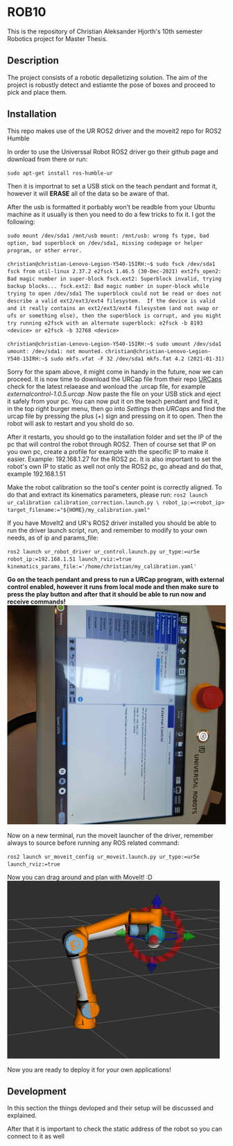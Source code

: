# ROB10
This is the repository of Christian Aleksander Hjorth's 10th semester Robotics project for Master Thesis.
## Description
The project consists of a robotic depalletizing solution. The aim of the project is robustly detect and estiamte the pose of boxes and proceed to pick and place them. 
## Installation
This repo makes use of the UR ROS2 driver and the moveit2 repo for ROS2 Humble

In order to use the Universsal Robot ROS2 driver go their github page and download from there or run:

`sudo apt-get install ros-humble-ur`

Then it is importnat to set a USB stick on the teach pendant and format it, however it will **ERASE** all of the data so be aware of that. 

After the usb is formatted it porbably won't be readble from your Ubuntu machine as it usually is then you need to do a few tricks to fix it.
 I got the following:

 `sudo mount /dev/sda1 /mnt/usb mount: /mnt/usb: wrong fs type, bad option, bad superblock on /dev/sda1, missing codepage or helper program, or other error. `

`christian@christian-Lenovo-Legion-Y540-15IRH:~$ sudo fsck /dev/sda1 `
`fsck from util-linux 2.37.2 e2fsck 1.46.5 (30-Dec-2021) ext2fs_open2: Bad magic number in super-block fsck.ext2: Superblock invalid, trying backup blocks... fsck.ext2: Bad magic number in super-block while trying to open /dev/sda1 The superblock could not be read or does not describe a valid ext2/ext3/ext4 filesystem.  If the device is valid and it really contains an ext2/ext3/ext4 filesystem (and not swap or ufs or something else), then the superblock is corrupt, and you might try running e2fsck with an alternate superblock: e2fsck -b 8193 <device> or e2fsck -b 32768 <device> `

`christian@christian-Lenovo-Legion-Y540-15IRH:~$ sudo umount /dev/sda1`
`umount: /dev/sda1: not mounted.`
`christian@christian-Lenovo-Legion-Y540-15IRH:~$ sudo mkfs.vfat -F 32 /dev/sda1 mkfs.fat 4.2 (2021-01-31)`


Sorry for the spam above, it might come in handy in the future, now we can proceed. It is now time to download the URCap file from their repo [URCaps](https://github.com/UniversalRobots/Universal_Robots_ExternalControl_URCap/releases) check for the latest relaease and wonload the .urcap file, for example _externalcontrol-1.0.5.urcap_ 
.Now paste the file on your USB stick and eject it safely from your pc. You can now put it on the teach pendant and find it, in the top right  burger menu, then go into _Settings_ then _URCaps_ and find the urcap file by pressing the plus (+) sign and pressing on it to open. Then the robot will ask to restart and you shold do so.

After it restarts, you should go to the installation folder and set the IP of the pc that will control the robot through ROS2. Then of course set that IP on you own pc, create a profile for example with the specific IP to make it easier. Example: 192.168.1.27 for the ROS2 pc. It is also important to set the robot's own IP to static as well not only the ROS2 pc, go ahead and do that, example 192.168.1.51

Make the robot calibration so the tool's center point is correctly aligned. To do that and extract its kinematics parameters, please run:
`ros2 launch ur_calibration calibration_correction.launch.py \
robot_ip:=<robot_ip> target_filename:="${HOME}/my_calibration.yaml"`

If you have MoveIt2 and UR's ROS2 driver installed you should be able to run the driver launch script, run, and remember to modify to your own needs, as of ip and params_file:

`ros2 launch ur_robot_driver ur_control.launch.py ur_type:=ur5e robot_ip:=192.168.1.51 launch_rviz:=true kinematics_params_file:='/home/christian/my_calibration.yaml'
`

**Go on the teach pendant and press to run a URCap program, with external control enabled, however it runs from local mode and then make sure to press the play button and after that it should be able to run now and receive commands!**
![Image](UR_Teach_pendant.jpg)

Now on a new terminal, run the moveit launcher of the driver, remember always to source before running any ROS related command:

`ros2 launch ur_moveit_config ur_moveit.launch.py ur_type:=ur5e launch_rviz:=true
`

Now you can drag around and plan with MoveIt! :D
![My Image](MoveItUR.png)

Now you are ready to deploy it for your own applications!

## Development 
In this section the things devloped and their setup will be discussed and explained.


After that it is important to check the static address of the robot so you can connect to it as well